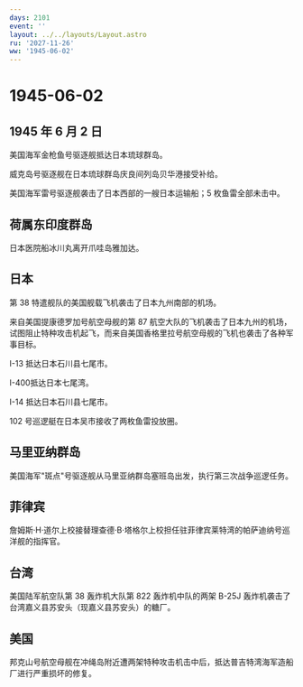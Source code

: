```yaml
---
days: 2101
event: ''
layout: ../../layouts/Layout.astro
ru: '2027-11-26'
ww: '1945-06-02'
---
```


# 1945-06-02

## 1945 年 6 月 2 日

美国海军金枪鱼号驱逐舰抵达日本琉球群岛。

威克岛号驱逐舰在日本琉球群岛庆良间列岛贝华港接受补给。

美国海军雷号驱逐舰袭击了日本西部的一艘日本运输船；5 枚鱼雷全部未击中。

## 荷属东印度群岛

日本医院船冰川丸离开爪哇岛雅加达。

## 日本

第 38 特遣舰队的美国舰载飞机袭击了日本九州南部的机场。

来自美国提康德罗加号航空母舰的第 87
航空大队的飞机袭击了日本九州的机场，试图阻止特种攻击机起飞，而来自美国香格里拉号航空母舰的飞机也袭击了各种军事目标。

I-13 抵达日本石川县七尾市。

I-400抵达日本七尾湾。

I-14 抵达日本石川县七尾市。

102 号巡逻艇在日本吴市接收了两枚鱼雷投放圈。

## 马里亚纳群岛

美国海军"斑点"号驱逐舰从马里亚纳群岛塞班岛出发，执行第三次战争巡逻任务。

## 菲律宾

詹姆斯·H·道尔上校接替理查德·B·塔格尔上校担任驻菲律宾莱特湾的帕萨迪纳号巡洋舰的指挥官。

## 台湾

美国陆军航空队第 38 轰炸机大队第 822 轰炸机中队的两架 B-25J
轰炸机袭击了台湾嘉义县苏安头（现嘉义县苏安头）的糖厂。

## 美国

邦克山号航空母舰在冲绳岛附近遭两架特种攻击机击中后，抵达普吉特湾海军造船厂进行严重损坏的修复。